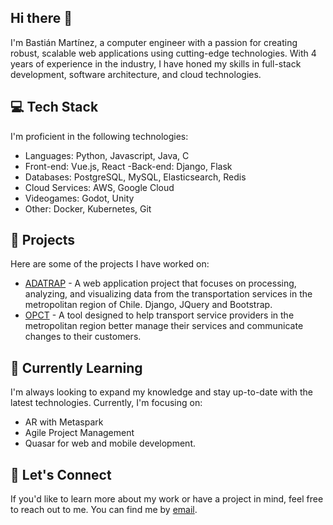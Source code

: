 ## Hi there 👋
I'm Bastián Martínez, a computer engineer with a passion for creating robust, scalable web applications using cutting-edge technologies. With 4 years of experience in the industry, I have honed my skills in full-stack development, software architecture, and cloud technologies.

## 💻 Tech Stack
I'm proficient in the following technologies:

- Languages: Python, Javascript, Java, C
- Front-end: Vue.js, React
 -Back-end: Django, Flask
- Databases: PostgreSQL, MySQL, Elasticsearch, Redis
- Cloud Services: AWS, Google Cloud
- Videogames: Godot, Unity
- Other: Docker, Kubernetes, Git


## 🔭 Projects
Here are some of the projects I have worked on:

- [ADATRAP](https://github.com/SmartcitySantiagoChile/fondefVizServer) - A web application project that focuses on processing, analyzing, and visualizing data from the transportation services in the metropolitan region of Chile. Django, JQuery and Bootstrap.
- [OPCT](https://github.com/SmartcitySantiagoChile/opct-frontend) - A tool designed to help transport service providers in the metropolitan region better manage their services and communicate changes to their customers.

## 🌱 Currently Learning
I'm always looking to expand my knowledge and stay up-to-date with the latest technologies. Currently, I'm focusing on:

- AR with Metaspark
- Agile Project Management
- Quasar for web and mobile development.

## 💬 Let's Connect
If you'd like to learn more about my work or have a project in mind, feel free to reach out to me. You can find me by [email](mailto:hello@bmartinez.cl).
